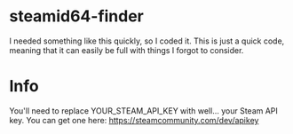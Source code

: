 # steamid64-finder
I needed something like this quickly, so I coded it. This is just a quick code, meaning that it can easily be full with things I forgot to consider.

# Info
You'll need to replace YOUR_STEAM_API_KEY with well... your Steam API key. You can get one here: https://steamcommunity.com/dev/apikey
